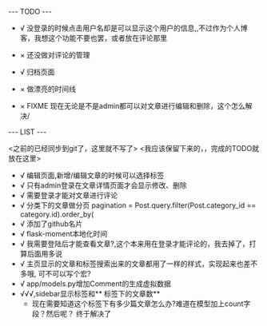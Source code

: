 --- TODO ---
* √ 没登录的时候点击用户名却是可以显示这个用户的信息,,不过作为个人博客，我想这个功能不要也罢，或者放在评论那里
* × 还没做对评论的管理
* √ 归档页面
* × 做漂亮的时间线

* × FIXME 现在无论是不是admin都可以对文章进行编辑和删除，这个怎么解决/




--- LIST ---

<之前的已经同步到git了，这里就不写了>
<我应该保留下来的，，完成的TODO就放在这里>
* √ 编辑页面,新增/编辑文章的时候可以选择标签
* √ 只有admin登录在文章详情页面才会显示修改、删除
* √ 需要登录才能对文章进行评论
* √ 分类下的文章做分页
    pagination = Post.query.filter(Post.category_id == category.id).order_by(
* √ 添加了github名片
* √ flask-moment本地化时间
* √ 我需要登陆后才能查看文章?,这个本来用在登录才能评论的，我去掉了，打算后面用多说
* √ 主页显示的文章和标签搜索出来的文章都用了一样的样式，实现起来也差不多哦, 可不可以写个宏?
* √ app/models.py增加Comment的生成虚拟数据
* √√√,sidebar显示标签和** 标签下的文章数**
    * 现在需要知道这个标签下有多少篇文章怎么办?难道在模型加上count字段？然后呢？
        终于解决了
